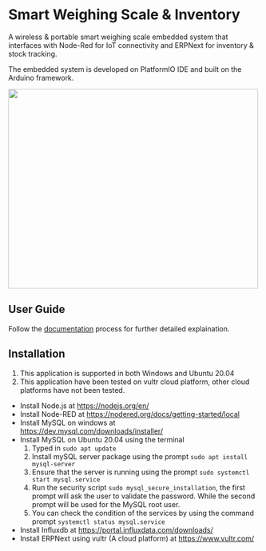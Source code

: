 # Smart Weighing Scale &amp; Inventory
A wireless & portable smart weighing scale embedded system that interfaces with Node-Red for IoT connectivity and ERPNext for inventory & stock tracking.

The embedded system is developed on PlatformIO IDE and built on the Arduino framework.

<img src= "https://user-images.githubusercontent.com/76152507/164983018-ce873b46-68f4-4928-9d6d-3f753c45c488.png" width="500" height="400" />

## **User Guide** ##

Follow the [documentation](https://drive.google.com/drive/folders/1bG_YV6uIwTKT_12CuCw8axnyWVp6YvOv?usp=sharing) process for further detailed explaination.

## **Installation** ## 
1. This application is supported in both Windows and Ubuntu 20.04 
2. This application have been tested on vultr cloud platform, other cloud platforms have not been tested.

  - Install Node.js at https://nodejs.org/en/ 
  - Install Node-RED at https://nodered.org/docs/getting-started/local
  - Install MySQL on windows at https://dev.mysql.com/downloads/installer/ 
  - Install MySQL on Ubuntu 20.04 using the terminal
      1. Typed in ```sudo apt update``` 
      2. Install mySQL server package using the prompt ```sudo apt install mysql-server``` 
      3. Ensure that the server is running using the prompt ```sudo systemctl start mysql.service```
      4. Run the security script ```sudo mysql_secure_installation```, the first prompt will ask the user to validate the password. While the second prompt will be used for the MySQL root user.
      5. You can check the condition of the services by using the command prompt ```systemctl status mysql.service```
  - Install Influxdb at https://portal.influxdata.com/downloads/
  - Install ERPNext using vultr (A cloud platform) at https://www.vultr.com/
